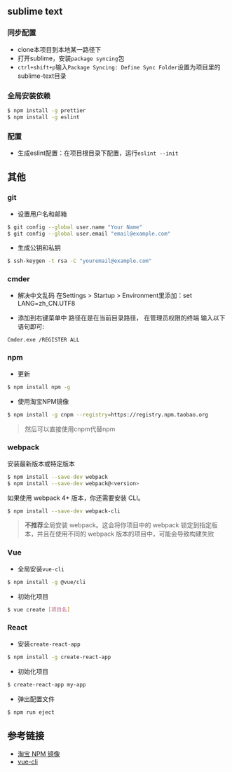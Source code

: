 ## sublime text

### 同步配置

* clone本项目到本地某一路径下
* 打开sublime，安装`package syncing`包
* `ctrl+shift+p`输入`Package Syncing: Define Sync Folder`设置为项目里的sublime-text目录



### 全局安装依赖

```bash
$ npm install -g prettier
$ npm install -g eslint
```



### 配置

* 生成eslint配置：在项目根目录下配置，运行`eslint --init`



## 其他
### git
* 设置用户名和邮箱
```bash
$ git config --global user.name "Your Name"
$ git config --global user.email "email@example.com"
```
* 生成公钥和私钥
```bash
$ ssh-keygen -t rsa -C "youremail@example.com"
```


### cmder
* 解决中文乱码
在Settings > Startup > Environment里添加：set LANG=zh_CN.UTF8

* 添加到右键菜单中
路径在是在当前目录路径， 在管理员权限的终端 输入以下语句即可:
```bash
Cmder.exe /REGISTER ALL
```

### npm

* 更新

```bash
$ npm install npm -g
```

* 使用淘宝NPM镜像

```bash
$ npm install -g cnpm --registry=https://registry.npm.taobao.org
```

> 然后可以直接使用cnpm代替npm



### webpack

安装最新版本或特定版本

```bash
$ npm install --save-dev webpack
$ npm install --save-dev webpack@<version>
```

如果使用 webpack 4+ 版本，你还需要安装 CLI。

```bash
$ npm install --save-dev webpack-cli
```

> **不推荐**全局安装 webpack。这会将你项目中的 webpack 锁定到指定版本，并且在使用不同的 webpack 版本的项目中，可能会导致构建失败 



### Vue

* 全局安装`vue-cli`

```bash
$ npm install -g @vue/cli
```

* 初始化项目

```bash
$ vue create [项目名]
```



### React

* 安装`create-react-app`

```bash
$ npm install -g create-react-app
```

* 初始化项目

```bash
$ create-react-app my-app
```

* 弹出配置文件

```bash
$ npm run eject
```



## 参考链接

* [淘宝 NPM 镜像](https://npm.taobao.org/)
* [vue-cli](https://cli.vuejs.org/guide/creating-a-project.html#installation)

